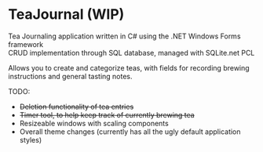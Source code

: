 # TeaJournal (WIP)
 Tea Journaling application written in C# using the .NET Windows Forms framework  
 CRUD implementation through SQL database, managed with SQLite.net PCL  
 
 Allows you to create and categorize teas, with fields for recording brewing instructions and general tasting notes.  
 
 TODO:
 - ~~Deletion functionality of tea entries~~
 - ~~Timer tool, to help keep track of currently brewing tea~~
 - Resizeable windows with scaling components
 - Overall theme changes (currently has all the ugly default application styles)
